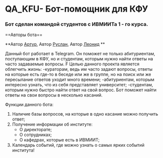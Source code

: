 # QA_KFU- Бот-помощник для КФУ

### Бот сделан командой студентов с ИВМИИТа 1 - го курса. 
==Авторы бота==

**Автор [Артур][1], Автор [Руслан][2], Автор [Леонид][3] **

[1]: https://t.me/ar_gin "Артур" 
[2]: https://t.me/auter1 "Руслан"
[3]: https://t.me/ROwaGO "Леня"


Данный бот работает в Telegram. Он поможет не только абитуриентам, поступающим в КФУ, но и студентам, которым нужно найти ответы на часто задаваемые вопросы.
F
Целью данного проекта является облегчить жизнь:
-кураторам, ведь им часто задают вопросы, ответы на которые есть где-то в беседе или же в группе, но на поиск или же пересылание ответов уходит много времени; 
-абитуриентам, которым интересно узнать, что из себя представляет университет; 
-студентам, которым нужно быстро найти ответ на свой вопрос. Бот поможет найти ответы на свои вопросы 
в несколько касаний.

Функции данного бота: 
1. Наличие базы вопросов, на которые в одно касание можно получить ответ; 
2. Получение информации об институте:
    + О директорате; 
    + О сотрудниках;
    + О кафедрах, которые есть в ИВМИИТ;
3. Календарь событий, где можно узнать о самых ярких событий института!
